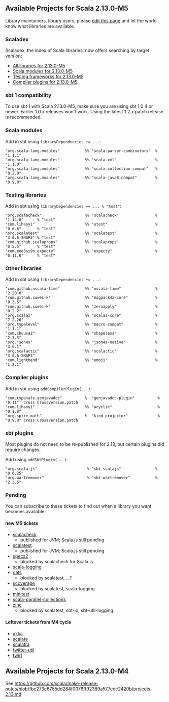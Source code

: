 ## Available Projects for Scala 2.13.0-M5

Library maintainers, library users, please [edit this page](https://github.com/scala/make-release-notes/edit/2.13.x/projects-2.13.md) and let the world know what libraries are available.

### Scaladex

Scaladex, the index of Scala libraries, now offers searching by target version:

* [All libraries for 2.13.0-M5](https://index.scala-lang.org/search?q=fullScalaVersion%3A2.13.0-M5)
* [Scala modules for 2.13.0-M5](https://index.scala-lang.org/search?q=fullScalaVersion%3A2.13.0-M5+AND+organization%3Ascala)
* [Testing frameworks for 2.13.0-M5](https://index.scala-lang.org/search?q=fullScalaVersion%3A2.13.0-M5+AND+topics%3Atesting)
* [Compiler plugins for 2.13.0-M5](https://index.scala-lang.org/search?q=fullScalaVersion%3A2.13.0-M5+AND+topics%3Acompiler-plugin)

### sbt 1 compatibility

To use sbt 1 with Scala 2.13.0-M5, make sure you are using sbt 1.0.4 or newer.
Earlier 1.0.x releases won't work.  Using the latest 1.2.x patch release is
recommended.

### Scala modules

Add in sbt using `libraryDependencies += ...`:

    "org.scala-lang.modules"           %% "scala-parser-combinators"  % "1.1.1"
    "org.scala-lang.modules"           %% "scala-xml"                 % "1.1.0"
    "org.scala-lang.modules"           %% "scala-collection-compat"   % "0.2.0"
    "org.scala-lang.modules"           %% "scala-java8-compat"        % "0.9.0"

### Testing libraries

Add in sbt using `libraryDependencies += ... % "test"`:

    "org.scalacheck"                   %% "scalacheck"                % "1.14.0"      % "test"
    "com.lihaoyi"                      %% "utest"                     % "0.6.6"       % "test"
    "org.scalatest"                    %% "scalatest"                 % "3.0.6-SNAP3" % "test"
    "com.github.scalaprops"            %% "scalaprops"                % "0.5.5"       % "test"
    "com.eed3si9n.expecty"             %% "expecty"                   % "0.11.0"      % "test"

### Other libraries

Add in sbt using `libraryDependencies += ...`:

    "com.github.nscala-time"           %% "nscala-time"               % "2.20.0"
    "com.github.xuwei-k"               %% "msgpack4z-core"            % "0.3.5"
    "com.github.xuwei-k"               %% "zeroapply"                 % "0.2.2"
    "org.scalaz"                       %% "scalaz-core"               % "7.2.26"
    "org.typelevel"                    %% "macro-compat"              % "1.1.1"
    "com.chuusai"                      %% "shapeless"                 % "2.3.3"
    "org.json4s"                       %% "json4s-native"             % "3.6.1"
    "org.scalactic"                    %% "scalactic"                 % "3.0.6-SNAP3"
    "com.lightbend"                    %% "emoji"                     % "1.2.1"


### Compiler plugins

Add in sbt using `addCompilerPlugin(...)`:

    "com.typesafe.genjavadoc"          %  "genjavadoc-plugin"          % "0.11"  cross CrossVersion.patch
    "com.lihaoyi"                      %% "acyclic"                    % "0.1.8"
    "org.spire-math"                   %  "kind-projector"             % "0.9.8" cross CrossVersion.patch

### sbt plugins

Most plugins do not need to be re-published for 2.13, but certain plugins did require changes.

Add using `addSbtPlugin(...)`:

    "org.scala-js"                      % "sbt-scalajs"               % "0.6.25"
    "org.wartremover"                   % "sbt-wartremover"           % "2.3.5"

### Pending

You can subscribe to these tickets to find out when a library you want becomes available:

#### new M5 tickets

* [scalacheck](https://github.com/rickynils/scalacheck/issues/418)
    * published for JVM; Scala.js still pending
* [scalatest](https://github.com/scalatest/scalatest/issues/1409)
    * published for JVM; Scala.js still pending
* [specs2](https://github.com/etorreborre/specs2/issues/709)
    * blocked by scalacheck for Scala.js
* [scala-logging](https://github.com/lightbend/scala-logging/issues/131)
* [cats](https://github.com/typelevel/cats/issues/2389)
    * blocked by scalatest, ...?
* [scoverage](https://github.com/scoverage/scalac-scoverage-plugin/issues/234)
    * blocked by scalatest, scala-logging
* [minitest](https://github.com/monix/minitest/issues/23)
* [scala-parallel-collections](https://github.com/scala/scala-parallel-collections/issues/41)
* [zinc](https://github.com/sbt/zinc/pull/592)
    * blocked by scalatest, sbt-io, sbt-util-logging

#### Leftover tickets from M4 cycle

* [akka](https://github.com/akka/akka/issues/25105)
* [scalate](https://github.com/scalate/scalate/issues/133)
* [scalatra](https://github.com/scalatra/scalatra/issues/831)
* [twitter-util](https://github.com/twitter/util/issues/219)
* [twirl](https://github.com/playframework/twirl/issues/184)

## Available Projects for Scala 2.13.0-M4

See <https://github.com/scala/make-release-notes/blob/fbc273e6755dd284f0076ff92389a577edc2420b/projects-2.13.md>
